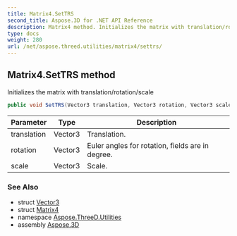 ```yaml
---
title: Matrix4.SetTRS
second_title: Aspose.3D for .NET API Reference
description: Matrix4 method. Initializes the matrix with translation/rotation/scale
type: docs
weight: 280
url: /net/aspose.threed.utilities/matrix4/settrs/
---
```

## Matrix4.SetTRS method

Initializes the matrix with translation/rotation/scale

```csharp
public void SetTRS(Vector3 translation, Vector3 rotation, Vector3 scale)
```

| Parameter | Type | Description |
| --- | --- | --- |
| translation | Vector3 | Translation. |
| rotation | Vector3 | Euler angles for rotation, fields are in degree. |
| scale | Vector3 | Scale. |

### See Also

* struct [Vector3](../../vector3/)
* struct [Matrix4](../)
* namespace [Aspose.ThreeD.Utilities](../../matrix4/)
* assembly [Aspose.3D](../../../)


